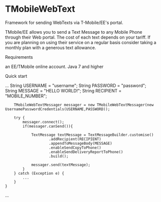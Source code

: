 TMobileWebText
==============

Framework for sending WebTexts via T-Mobile/EE's portal. 

TMobile/EE allows you to send a Text Message to any Mobile Phone through their Web portal. 
The cost of each text depends on your tariff. If you are planning on using their service on a regular basis
consider taking a monthly plan with a generous text allowance. 

Requirements

an EE/TMobile online account.
Java 7 and higher

Quick start

...
        String USERNAME = "username";
        String PASSWORD = "password";
        String MESSAGE = "HELLO WORLD!";
        String RECIPIENT = "MOBILE_NUMBER";

        TMobileWebTextMessager messager = new TMobileWebTextMessager(new UsernamePasswordCredentials(USERNAME,PASSWORD));

        try {
            messager.connect();
            if(messager.canSend()){

                TextMessage textMessage = TextMessageBuilder.customise()
                        .addRecipient(RECIPIENT)
                        .appendToMessageBody(MESSAGE)
                        .enableSendCopyToPhone()
                        .enableSendDeliveryReportToPhone()
                        .build();

                messager.send(textMessage);
            }
        } catch (Exception e) {
            ...
        }
    }
...

